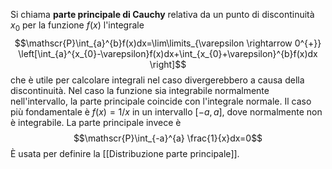Si chiama **parte principale di Cauchy** relativa da un punto di discontinuità $x_{0}$ per la funzione $f(x)$ l'integrale
$$\mathscr{P}\int_{a}^{b}f(x)dx=\lim\limits_{\varepsilon \rightarrow 0^{+}} \left[\int_{a}^{x_{0}-\varepsilon}f(x)dx+\int_{x_{0}+\varepsilon}^{b}f(x)dx \right]$$
che è utile per calcolare integrali nel caso divergerebbero a causa della discontinuità. Nel caso la funzione sia integrabile normalmente nell'intervallo, la parte principale coincide con l'integrale normale. Il caso più fondamentale è $f(x)=1/x$ in un intervallo $[-a,a]$, dove normalmente non è integrabile. La parte principale invece è
$$\mathscr{P}\int_{-a}^{a} \frac{1}{x}dx=0$$
È usata per definire la [[Distribuzione parte principale]].